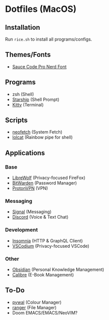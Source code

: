 # Dotfiles (MacOS)
## Installation
Run `rice.sh` to install all programs/configs.

## Themes/Fonts
- [Sauce Code Pro Nerd Font](https://www.nerdfonts.com/)

## Programs
- zsh (Shell)
- [Starship](https://starship.rs) (Shell Prompt)
- [Kitty](https://github.com/kovidgoyal/kitty) (Terminal)

## Scripts
- [neofetch](https://github.com/dylanaraps/neofetch) (System Fetch)
- [lolcat](https://github.com/busyloop/lolcat) (Rainbow pipe for shell)

## Applications
### Base
- [LibreWolf](https://librewolf.net/) (Privacy-focused FireFox)
- [BitWarden](https://bitwarden.com/) (Password Manager)
- [ProtonVPN](https://protonvpn.com/) (VPN)

### Messaging
- [Signal](https://signal.org/) (Messaging)
- [Discord](https://discord.com/) (Voice & Text Chat)

### Development
- [Insomnia](https://insomnia.rest/) (HTTP & GraphQL Client)
- [VSCodium](https://github.com/VSCodium/vscodium) (Privacy-focused VSCode)

### Other
- [Obsidian](https://obsidian.md/) (Personal Knowledge Management)
- [Calibre](https://calibre-ebook.com/) (E-Book Management)


## To-Do
- [pywal](https://github.com/dylanaraps/pywal) (Colour Manager)
- [ranger](https://github.com/ranger/ranger) (File Manager)
- Doom EMACS/EMACS/NeoVIM?
